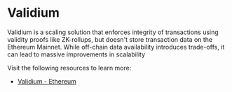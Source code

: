# Validium

Validium is a scaling solution that enforces integrity of transactions using validity proofs like ZK-rollups, but doesn't store transaction data on the Ethereum Mainnet. While off-chain data availability introduces trade-offs, it can lead to massive improvements in scalability

Visit the following resources to learn more:

- [Validium - Ethereum](https://ethereum.org/en/developers/docs/scaling/validium/)
